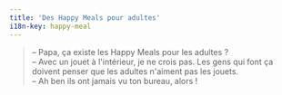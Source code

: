 ```yaml
---
title: 'Des Happy Meals pour adultes'
i18n-key: happy-meal
---
```


> – Papa, ça existe les <span lang="en">Happy Meals</span> pour les adultes ?  
> – Avec un jouet à l'intérieur, je ne crois pas. Les gens qui font ça doivent penser que les adultes n'aiment pas les jouets.  
> – Ah ben ils ont jamais vu ton bureau, alors !

